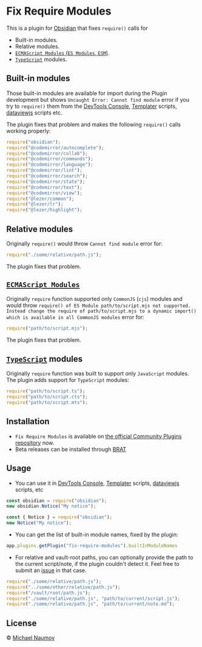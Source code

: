 # Fix Require Modules

This is a plugin for [Obsidian](https://obsidian.md/) that fixes `require()` calls for

- Built-in modules.
- Relative modules.
- [`ECMAScript Modules` (`ES Modules`, `ESM`)][ESM].
- [`TypeScript`][TypeScript] modules.

## Built-in modules

Those built-in modules are available for import during the Plugin development but shows `Uncaught Error: Cannot find module` error if you try to `require()` them from the [DevTools Console], [Templater] scripts, [dataviewjs] scripts etc.

The plugin fixes that problem and makes the following `require()` calls working properly:

```js
require("obsidian");
require("@codemirror/autocomplete");
require("@codemirror/collab");
require("@codemirror/commands");
require("@codemirror/language");
require("@codemirror/lint");
require("@codemirror/search");
require("@codemirror/state");
require("@codemirror/text");
require("@codemirror/view");
require("@lezer/common");
require("@lezer/lr");
require("@lezer/highlight");
```

## Relative modules

Originally `require()` would throw `Cannot find module` error for:

```js
require("./some/relative/path.js");
```

The plugin fixes that problem.

## [`ECMAScript Modules`][ESM]

Originally `require` function supported only `CommonJS` (`cjs`) modules and would throw `require() of ES Module path/to/script.mjs not supported. Instead change the require of path/to/script.mjs to a dynamic import() which is available in all CommonJS modules` error for:

```js
require("path/to/script.mjs");
```

The plugin fixes that problem.

## [`TypeScript`][TypeScript] modules

Originally `require` function was built to support only `JavaScript` modules. The plugin adds support for `TypeScript` modules:

```js
require("path/to/script.ts");
require("path/to/script.cts");
require("path/to/script.mts");
```

## Installation

- `Fix Require Modules` is available on [the official Community Plugins repository](https://obsidian.md/plugins) now.
- Beta releases can be installed through [BRAT](https://github.com/TfTHacker/obsidian42-brat)

## Usage

- You can use it in [DevTools Console], [Templater] scripts, [dataviewjs] scripts, etc

```js
const obsidian = require("obsidian");
new obsidian.Notice("My notice");

const { Notice } = require("obsidian");
new Notice("My notice");
```

- You can get the list of built-in module names, fixed by the plugin:

```js
app.plugins.getPlugin("fix-require-modules").builtInModuleNames
```

- For relative and vault-root paths, you can optionally provide the path to the current script/note, if the plugin couldn't detect it. Feel free to submit an [issue](https://github.com/mnaoumov/obsidian-fix-require-modules/issues) in that case.

```js
require("./some/relative/path.js");
require("../some/other/relative/path.js");
require("/vault/root/path.js");
require("./some/relative/path.js", "path/to/current/script.js");
require("./some/relative/path.js", "path/to/current/note.md");
```

## License

 © [Michael Naumov](https://github.com/mnaoumov/)

[DevTools Console]: https://developer.chrome.com/docs/devtools/console

[Templater]: https://silentvoid13.github.io/Templater/

[dataviewjs]: https://blacksmithgu.github.io/obsidian-dataview/api/intro/

[ESM]: https://nodejs.org/api/esm.html

[TypeScript]: https://www.typescriptlang.org/
